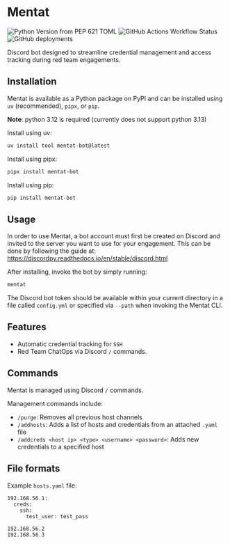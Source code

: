 # Mentat

![Python Version from PEP 621 TOML](https://img.shields.io/python/required-version-toml?tomlFilePath=https%3A%2F%2Fraw.githubusercontent.com%2Fsapph2c%2Fmentat%2Fmain%2Fpyproject.toml&style=for-the-badge&logo=python&logoSize=auto)
![GitHub Actions Workflow Status](https://img.shields.io/github/actions/workflow/status/sapph2c/mentat/ci.yml?style=for-the-badge&logo=github&logoSize=auto)
![GitHub deployments](https://img.shields.io/github/deployments/sapph2c/mentat/pypi?style=for-the-badge&logo=pypi&logoColor=white&logoSize=auto)

Discord bot designed to streamline credential management and access tracking during red team engagements.

## Installation

Mentat is available as a Python package on PyPI and can be installed using `uv` (recommended), `pipx`, or `pip`.

**Note**: python 3.12 is required (currently does not support python 3.13)

Install using uv:

```bash
uv install tool mentat-bot@latest
```

Install using pipx:

```bash
pipx install mentat-bot
```

Install using pip:

```bash
pip install mentat-bot
```

## Usage

In order to use Mentat, a bot account must first be created on Discord and invited to the server you want to use for your engagement. This can be done by following the guide at: https://discordpy.readthedocs.io/en/stable/discord.html

After installing, invoke the bot by simply running:

```bash
mentat
```

The Discord bot token should be available within your current directory in a file called `config.yml` or specified via `--path` when invoking the Mentat CLI.

## Features

- Automatic credential tracking for `SSH`
- Red Team ChatOps via Discord `/` commands.

## Commands

Mentat is managed using Discord `/` commands.

Management commands include:

- `/purge`: Removes all previous host channels
- `/addhosts`: Adds a list of hosts and credentials from an attached `.yaml` file
- `/addcreds <host ip> <type> <username> <password>`: Adds new credentials to a specified host

## File formats

Example `hosts.yaml` file:

```
192.168.56.1:
  creds:
    ssh:
      test_user: test_pass

192.168.56.2
192.168.56.3
```
